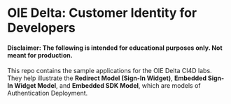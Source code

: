 # OIE Delta: Customer Identity for Developers

#### Disclaimer: The following is intended for educational purposes only. Not meant for production.

This repo contains the sample applications for the OIE Delta CI4D labs. They help illustrate the **Redirect Model (Sign-In Widget)**, **Embedded Sign-In Widget Model**, and  **Embedded SDK Model**, which are models of Authentication Deployment.
